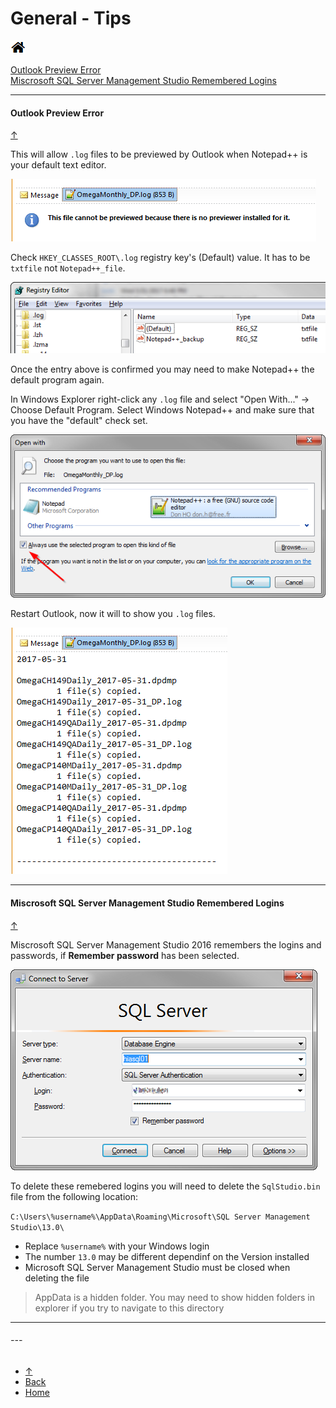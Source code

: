 # <a name="top"></a> General - Tips  <!--Top navigation Anchor-->  
<a href="https://danmcmullen.github.io">![](Assets/home.png)</a> 
  
[Outlook Preview Error](#outlook-preview-error)  
[Miscrosoft SQL Server Management Studio Remembered Logins](#miscrosoft-sql-server-management-studio-remembered-logins)  

- - -  


#### Outlook Preview Error  
[&uarr;](#top)  

This will allow `.log` files to be previewed by Outlook when Notepad++ is your default text editor.  

![Preview Error](Tips/TipPreviewError.png)  

Check `HKEY_CLASSES_ROOT\.log` registry key's (Default) value. It has to be `txtfile` not `Notepad++_file`.  

![Registry Editor](Tips/TipRegistryLogView.png)  

Once the entry above is confirmed you may need to make Notepad++ the default program again.  

In Windows Explorer right-click any `.log` file and select "Open With..." -> Choose Default Program. Select Windows Notepad++ and make sure that you have the "default" check set.  

![Open With](Tips/TipOpenWith.png)  

Restart Outlook, now it will to show you `.log` files.  

![Open With](Tips/TipPreviewWorking.png)  

- - -  


#### Miscrosoft SQL Server Management Studio Remembered Logins  
[&uarr;](#top)  

Miscrosoft SQL Server Management Studio 2016 remembers the logins and passwords, if **Remember password** has been selected.  

![Miscrosoft SQL Server Management Studio Connect](Tips/Tip_MSSMS.png)  

To delete these remebered logins you will need to delete the `SqlStudio.bin` file from the following location:  

`C:\Users\%username%\AppData\Roaming\Microsoft\SQL Server Management Studio\13.0\`  

- Replace `%username%` with your Windows login  
- The number `13.0` may be different dependinf on the Version installed  
- Microsoft SQL Server Management Studio must be closed when deleting the file  

> AppData is a hidden folder. You may need to show hidden folders in explorer if you try to navigate to this directory  

 - - -  


###### ---  

- [&uarr;](#top)  
- <a href="javascript:javascript:history.go(-1)">Back</a> 
- [Home](https://danmcmullen.github.io) 

<!-- [<font size="6">&larr;</font>](../../ConfigurationNotes.html#general)  [<font size="6">&uarr;</font>](#top) [<font size="7">&#8962;</font>](../../ConfigurationNotes.html)-->
